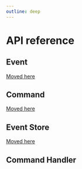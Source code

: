 ```yaml
---
outline: deep
---
```


# API reference

## Event

[Moved here](/api-reference/event)

## Command

[Moved here](/api-reference/command)

## Event Store

[Moved here](/api-reference/eventstore)

## Command Handler
